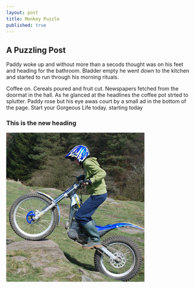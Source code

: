 ```yaml
---
layout: post
title: Monkey Puzzle
published: true
---
```


## A Puzzling Post

Paddy woke up and without more than a secods thought was on his feet and heading for the bathroom. Bladder empty he went down to the kitchen and started to run through his morning rituals.

Coffee on. Cereals poured and fruit cut. Newspapers fetched from the doormat in the hall. As he glanced at the headlines the coffee pot strted to splutter. Paddy rose but his eye awas court by a small ad in the bottom of the page. Start your Gorgeous Life today. starting today

### This is the new heading

![Dave showing his trials rider skills, climbing a large rocky step.](/uploads/overrock.jpg)